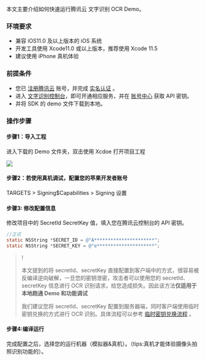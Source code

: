 本文主要介绍如何快速运行腾讯云 文字识别 OCR Demo。



### 环境要求

- 兼容 iOS11.0 及以上版本的 iOS 系统
- 开发工具使用 Xcode11.0 或以上版本，推荐使用 Xcode 11.5
- 建议使用 iPhone 真机体验



### 前提条件

- 您已 [注册腾讯云](https://cloud.tencent.com/document/product/378/17985) 账号，并完成 [实名认证](https://cloud.tencent.com/document/product/378/3629) 。
- 进入 [文字识别控制台](https://console.cloud.tencent.com/ocr/general)，即可开通相应服务，并在 [账号中心](https://console.cloud.tencent.com/cam/capi) 获取 API 密钥。
- 并将 SDK 的 demo 文件下载到本地。



### 操作步骤

#### 步骤1：导入工程

进入下载的 Demo 文件夹，双击使用 Xcdoe 打开项目工程

![](https://main.qcloudimg.com/raw/c7f6c0fee2db990c3844e1a4b8efc86f.png)

#### 步骤2：若使用真机调试，配置您的苹果开发者账号

TARGETS > Signing$Capabilities > Signing 设置

#### 步骤3: 修改配置信息

修改项目中的 SecretId SecretKey 值，填入您在腾讯云控制台的 API 密钥。

```objective-c
//正式 
static NSString *SECRET_ID = @"A**********************";
static NSString *SECRET_KEY = @"e*********************";
```

>! 
> 
> 本文提到的将 secretId、secretKey 直接配置到客户端中的方式，很容易被反编译逆向破解，一旦您的密钥泄密，攻击者可以使用您的 secretId、secretKey 信息进行 OCR 识别请求，给您造成损失。因此该方法**仅适用于本地跑通 Demo 和功能调试**
> 
> 我们建议您将 secretId、secretKey 配置到服务器端，同时客户端使用临时密钥兑换的方式进行 OCR 识别。具体流程可以参考 [临时密钥兑换流程](https://github.com/TencentCloud/tc-ocr-sdk/tree/master/%E4%B8%B4%E6%97%B6%E5%AF%86%E9%92%A5%E5%85%91%E6%8D%A2) 。



#### 步骤4:编译运行

完成配置之后，选择您的运行机器（模拟器&真机）。（tips:真机才能体验摄像头拍照识别功能的）。
